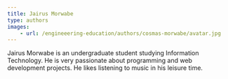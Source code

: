 ```yaml
---
title: Jairus Morwabe
type: authors
images:
    - url: /engineeering-education/authors/cosmas-morwabe/avatar.jpg
---
```

Jairus Morwabe is an undergraduate student studying Information Technology. He is very passionate about programming and web development projects. He likes listening to music in his leisure time.

